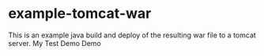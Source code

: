 # example-tomcat-war

This is an example java build and deploy of the resulting
war file to a tomcat server.
My Test Demo
Demo

